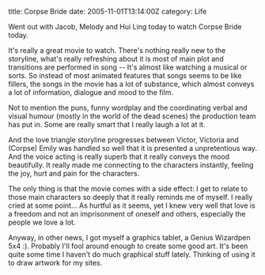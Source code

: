 title: Corpse Bride
date: 2005-11-01T13:14:00Z
category: Life

Went out with Jacob, Melody and Hui Ling today to watch Corpse Bride today.

It's really a great movie to watch. There's nothing really new to the storyline, what's really refreshing about it is most of main plot and transitions are performed in song -- It's almost like watching a musical or sorts. So instead of most animated features that songs seems to be like fillers, the songs in the movie has a lot of substance, which almost conveys a lot of information, dialogue and mood to the film.

Not to mention the puns, funny wordplay and the coordinating verbal and visual humour (mostly in the world of the dead scenes) the production team has put in. Some are really smart that I really laugh a lot at it.

And the love triangle storyline progresses between Victor, Victoria and (Corpse) Emily was handled so well that it is presented a unpretentious way. And the voice acting is really superb that it really conveys the mood beautifully. It really made me connecting to the characters instantly, feeling the joy, hurt and pain for the characters.

The only thing is that the movie comes with a side effect: I get to relate to those main characters so deeply that it really reminds me of myself. I really cried at some point… As hurtful as it seems, yet I knew very well that love is a freedom and not an imprisonment of oneself and others, especially the people we love a lot.

Anyway, in other news, I got myself a graphics tablet, a Genius Wizardpen 5x4 :). Probably I'll fool around enough to create some good art. It's been quite some time I haven't do much graphical stuff lately. Thinking of using it to draw artwork for my sites.
